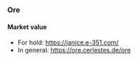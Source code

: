 ### Ore

#### Market value

- For hold: https://janice.e-351.com/
- In general: https://ore.cerlestes.de/ore

